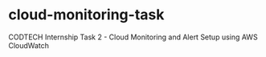 # cloud-monitoring-task
CODTECH Internship Task 2 - Cloud Monitoring and Alert Setup using AWS CloudWatch

